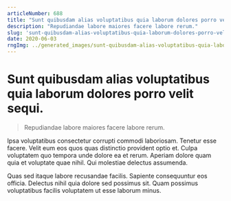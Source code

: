 ```yaml
---
articleNumber: 688
title: "Sunt quibusdam alias voluptatibus quia laborum dolores porro velit sequi."
description: "Repudiandae labore maiores facere labore rerum."
slug: 'sunt-quibusdam-alias-voluptatibus-quia-laborum-dolores-porro-velit-sequi.'
date: 2020-06-03
rngImg: ../generated_images/sunt-quibusdam-alias-voluptatibus-quia-laborum-dolores-porro-velit-sequi..jpg
---
```


# Sunt quibusdam alias voluptatibus quia laborum dolores porro velit sequi.

> Repudiandae labore maiores facere labore rerum.

Ipsa voluptatibus consectetur corrupti commodi laboriosam. Tenetur esse facere. Velit eum eos quos quas distinctio provident optio et. Culpa voluptatem quo tempora unde dolore ea et rerum. Aperiam dolore quam quia et voluptate quae nihil. Qui molestiae delectus assumenda.
 Quas sed itaque labore recusandae facilis. Sapiente consequuntur eos officia. Delectus nihil quia dolore sed possimus sit. Quam possimus voluptatibus facilis voluptatem ut esse laborum minus.
